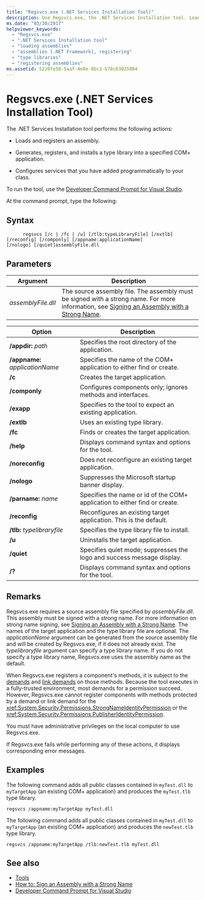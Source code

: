 ```yaml
---
title: "Regsvcs.exe (.NET Services Installation Tool)"
description: Use Regsvcs.exe, the .NET Services Installation tool. Load and register an assembly, configure services you've added programmatically to a class, and more.
ms.date: "03/30/2017"
helpviewer_keywords: 
  - "Regsvcs.exe"
  - ".NET Services Installation tool"
  - "loading assemblies"
  - "assemblies [.NET Framework], registering"
  - "type libraries"
  - "registering assemblies"
ms.assetid: 5220fe58-5aaf-4e8e-8bc3-b78c63025804
---
```

# Regsvcs.exe (.NET Services Installation Tool)

The .NET Services Installation tool performs the following actions:  
  
- Loads and registers an assembly.  
  
- Generates, registers, and installs a type library into a specified COM+ application.  
  
- Configures services that you have added programmatically to your class.  
  
 To run the tool, use the [Developer Command Prompt for Visual Studio](developer-command-prompt-for-vs.md).  
  
 At the command prompt, type the following:  
  
## Syntax  
  
```console  
      regsvcs [/c | /fc | /u] [/tlb:typeLibraryFile] [/extlb]  
[/reconfig] [/componly] [/appname:applicationName]  
[/nologo] [/quiet]assemblyFile.dll
```  
  
## Parameters  
  
|Argument|Description|  
|--------------|-----------------|  
|*assemblyFile.dll*|The source assembly file. The assembly must be signed with a strong name. For more information, see [Signing an Assembly with a Strong Name](../../standard/assembly/sign-strong-name.md).|  
  
|Option|Description|  
|------------|-----------------|  
|**/appdir:** *path*|Specifies the root directory of the application.|  
|**/appname:** *applicationName*|Specifies the name of the COM+ application to either find or create.|  
|**/c**|Creates the target application.|  
|**/componly**|Configures components only; ignores methods and interfaces.|  
|**/exapp**|Specifies to the tool to expect an existing application.|  
|**/extlb**|Uses an existing type library.|  
|**/fc**|Finds or creates the target application.|  
|**/help**|Displays command syntax and options for the tool.|  
|**/noreconfig**|Does not reconfigure an existing target application.|  
|**/nologo**|Suppresses the Microsoft startup banner display.|  
|**/parname:** *name*|Specifies the name or id of the COM+ application to either find or create.|  
|**/reconfig**|Reconfigures an existing target application. This is the default.|  
|**/tlb:** *typelibraryfile*|Specifies the type library file to install.|  
|**/u**|Uninstalls the target application.|  
|**/quiet**|Specifies quiet mode; suppresses the logo and success message display.|  
|**/?**|Displays command syntax and options for the tool.|  
  
## Remarks  

 Regsvcs.exe requires a source assembly file specified by *assemblyFile.dll*. This assembly must be signed with a strong name. For more information on strong name signing, see [Signing an Assembly with a Strong Name](../../standard/assembly/sign-strong-name.md). The names of the target application and the type library file are optional. The *applicationName* argument can be generated from the source assembly file and will be created by Regsvcs.exe, if it does not already exist. The *typelibraryfile* argument can specify a type library name. If you do not specify a type library name, Regsvcs.exe uses the assembly name as the default.  
  
 When Regsvcs.exe registers a component's methods, it is subject to the [demands](/previous-versions/dotnet/netframework-4.0/9kc0c6st(v=vs.100)) and [link demands](../misc/link-demands.md) on those methods. Because the tool executes in a fully-trusted environment, most demands for a permission succeed. However, Regsvcs.exe cannot register components with methods protected by a demand or link demand for the <xref:System.Security.Permissions.StrongNameIdentityPermission> or the <xref:System.Security.Permissions.PublisherIdentityPermission>.  
  
 You must have administrative privileges on the local computer to use Regsvcs.exe.  
  
 If Regsvcs.exe fails while performing any of these actions, it displays corresponding error messages.  
  
## Examples  

 The following command adds all public classes contained in `myTest.dll` to `myTargetApp` (an existing COM+ application) and produces the `myTest.tlb` type library.  
  
```console  
regsvcs /appname:myTargetApp myTest.dll  
```  
  
 The following command adds all public classes contained in `myTest.dll` to `myTargetApp` (an existing COM+ application) and produces the `newTest.tlb` type library.  
  
```console  
regsvcs /appname:myTargetApp /tlb:newTest.tlb myTest.dll  
```  
  
## See also

- [Tools](index.md)
- [How to: Sign an Assembly with a Strong Name](../../standard/assembly/sign-strong-name.md)
- [Developer Command Prompt for Visual Studio](developer-command-prompt-for-vs.md)
